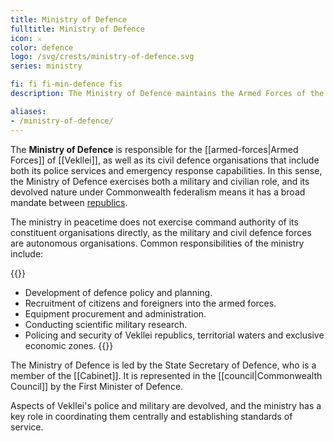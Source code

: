 ```yaml
---
title: Ministry of Defence
fulltitle: Ministry of Defence
icon: ⚔️
color: defence
logo: /svg/crests/ministry-of-defence.svg
series: ministry

fi: fi fi-min-defence fis
description: The Ministry of Defence maintains the Armed Forces of the country and assists security, civil defence and warfare.

aliases:
- /ministry-of-defence/
---
```

The <span class="fi fi-min-defence fis"></span> **Ministry of Defence** is responsible for the [[armed-forces|Armed Forces]] of [[Vekllei]], as well as its civil defence organisations that include both its police services and emergency response capabilities. In this sense, the Ministry of Defence exercises both a military and civilian role, and its devolved nature under Commonwealth federalism means it has a broad mandate between [republics](/republics/).

The ministry in peacetime does not exercise command authority of its constituent organisations directly, as the military and civil defence forces are autonomous organisations. Common responsibilities of the ministry include:

{{<note>}}
* Development of defence policy and planning.
* Recruitment of citizens and foreigners into the armed forces.
* Equipment procurement and administration.
* Conducting scientific military research.
* Policing and security of Vekllei republics, territorial waters and exclusive economic zones.
{{</note>}}

The Ministry of Defence is led by the State Secretary of Defence, who is a member of the [[Cabinet]]. It is represented in the [[council|Commonwealth Council]] by the First Minister of Defence.

Aspects of Vekllei's police and military are devolved, and the ministry has a key role in coordinating them centrally and establishing standards of service.
